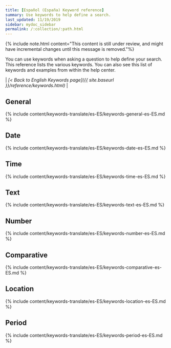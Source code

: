 ```yaml
---
title: [Español (España) Keyword reference]
summary: Use keywords to help define a search.
last_updated: 11/19/2019
sidebar: mydoc_sidebar
permalink: /:collection/:path.html
---
```

{% include note.html content="This content is still under review, and might have incremental changes until this message is removed."%}

You can use keywords when asking a question to help define your search. This
reference lists the various keywords. You can also see this list of keywords and
examples from within the help center.

| _[< Back to English Keywords page]({{ site.baseurl }}/reference/keywords.html)_ |

## General

{% include content/keywords-translate/es-ES/keywords-general-es-ES.md %}

## Date

{% include content/keywords-translate/es-ES/keywords-date-es-ES.md %}

## Time

{% include content/keywords-translate/es-ES/keywords-time-es-ES.md %}

## Text

{% include content/keywords-translate/es-ES/keywords-text-es-ES.md %}

## Number

{% include content/keywords-translate/es-ES/keywords-number-es-ES.md %}

## Comparative

{% include content/keywords-translate/es-ES/keywords-comparative-es-ES.md %}

## Location

{% include content/keywords-translate/es-ES/keywords-location-es-ES.md %}

## Period

{% include content/keywords-translate/es-ES/keywords-period-es-ES.md %}

<!-- ## Help

{% include content/keywords-translate/es-ES/keywords-help-es-ES.md %} -->

